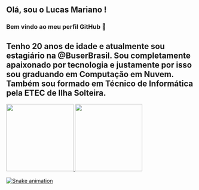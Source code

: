 ## Olá, sou o Lucas Mariano ! 
### Bem vindo ao meu perfil GitHub 👋

## Tenho 20 anos de idade e atualmente sou estagiário na @BuserBrasil. Sou completamente apaixonado por tecnologia e justamente por isso sou graduando em Computação em Nuvem. Também sou formado em Técnico de Informática pela ETEC de Ilha Solteira.


<div style="display: flex">
<a href="https://github.com/lukemariano">
<img width:"100px" height="180em" src="https://github-readme-stats.vercel.app/api/top-langs/?username=lukemariano&layout=compact&langs_count=7&theme=dracula"/>
<img height="180em" src="https://github-readme-stats.vercel.app/api?username=lukemariano&show_icons=true&theme=dracula&include_all_commits=true&count_private=true"/>
</div>
  


![Snake animation](https://github.com/lukemariano/lukemariano/blob/output/github-contribution-grid-snake.svg)
<!--
**lukemariano/lukemariano** is a ✨ _special_ ✨ repository because its `README.md` (this file) appears on your GitHub profile.

Here are some ideas to get you started:

- 🔭 I’m currently working on ...
- 🌱 I’m currently learning ...
- 👯 I’m looking to collaborate on ...
- 🤔 I’m looking for help with ...
- 💬 Ask me about ...
- 📫 How to reach me: ...
- 😄 Pronouns: ...
- ⚡ Fun fact: ...
-->
